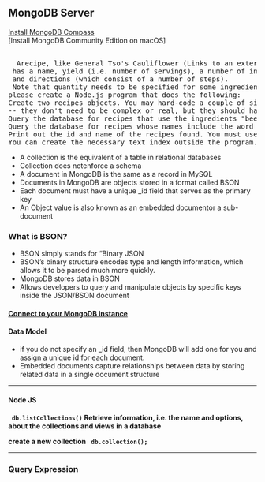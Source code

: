 <h2> MongoDB Server </h2>


[Install MongoDB Compass](https://www.mongodb.com/try/download/compass?tck=docs_compass&_ga=2.164068985.751080216.1641090944-1085455098.1640459631) <br>
[Install MongoDB Community Edition on macOS]




<pre> 
  Arecipe, like General Tso's Cauliflower (Links to an external site.), 
 has a name, yield (i.e. number of servings), a number of ingredients, 
 and directions (which consist of a number of steps). 
 Note that quantity needs to be specified for some ingredients (e.g. 2 teaspoons of oil) but not for the others (e.g. salt).
please create a Node.js program that does the following:
Create two recipes objects. You may hard-code a couple of simple, make-up recipes 
-- they don't need to be complex or real, but they should have all the properties described above.
Query the database for recipes that use the ingredients "beef" and "potato". Print out the id and name of the recipes found.
Query the database for recipes whose names include the word "Steak". 
Print out the id and name of the recipes found. You must use Text Search for this query. 
You can create the necessary text index outside the program.</pre>








<ul>
<li> A collection is the equivalent of a table in relational databases </li>
<li> Collection does notenforce a schema </li>
<li> A document in MongoDB is the same as a record in MySQL </li>
<li> Documents in MongoDB are objects stored in a format called BSON </li> 
<li> Each document must have a unique _id field that serves as the primary key </li>
<li> An Object value is also known as an embedded documentor a sub-document </li>
</ul>

<h3>What is BSON? </h3>
<ul> 
  <li>BSON simply stands for “Binary JSON </li>
  <li> BSON’s binary structure encodes type and length information, which allows it to be parsed much more quickly. </li>
  <li>MongoDB stores data in BSON </li>
  <li> Allows developers to query and manipulate objects by specific keys inside the JSON/BSON document</li>
</ul>

<h4> <a href="https://docs.mongodb.com/guides/server/drivers/"> Connect to your MongoDB instance</a> </h4>

<h4>Data Model </h4>
  <ul>
    <li> if you do not specify an _id field, then MongoDB will add one for you and assign a unique id for each document.</h4>
    <li>Embedded documents capture relationships between data by storing related data in a single document structure</li>
  </ul>
  
---

<h4> Node JS <h4>
<p> <code> db.listCollections()</code> Retrieve information, i.e. the name and options, about the collections and views in a database</p>
  <p> create a new collection <code> db.collection(); </code></p>

---

<h3> Query Expression</h3>
